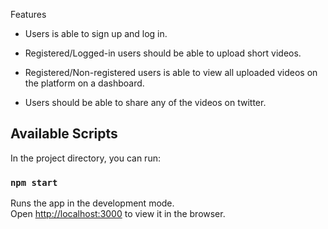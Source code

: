 

Features

- Users is able to sign up and log in.

- Registered/Logged-in users should be able to upload short videos.

- Registered/Non-registered users is able to view all uploaded videos on the platform on a dashboard.

- Users should be able to share any of the videos on twitter.





## Available Scripts
In the project directory, you can run:
### `npm start`

Runs the app in the development mode.<br>
Open [http://localhost:3000](http://localhost:3000) to view it in the browser.
